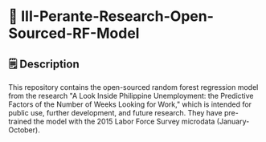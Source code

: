# 🚀 III-Perante-Research-Open-Sourced-RF-Model
## 🗒️ Description
This repository contains the open-sourced random forest regression model from the research "A Look Inside Philippine Unemployment: the Predictive Factors of the Number of Weeks Looking for Work," which is intended for public use, further development, and future research. They have pre-trained the model with the 2015 Labor Force Survey microdata (January-October).
